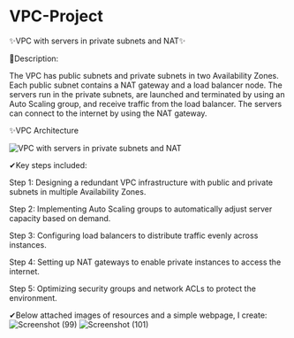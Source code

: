 # VPC-Project
✨VPC with servers in private subnets and NAT✨

📝Description:

The VPC has public subnets and private subnets in two Availability Zones. Each public subnet contains a NAT gateway and a load balancer node. The servers run in the private subnets, are launched and terminated by using an Auto Scaling group, and receive traffic from the load balancer. The servers can connect to the internet by using the NAT gateway.

✨VPC Architecture

![VPC with servers in private subnets and NAT](https://github.com/user-attachments/assets/34157dc0-8e5d-4e43-a45f-bf3cf9c26173)

✔Key steps included:

Step 1: Designing a redundant VPC infrastructure with public and private subnets in multiple Availability Zones.

Step 2: Implementing Auto Scaling groups to automatically adjust server capacity based on demand.

Step 3: Configuring load balancers to distribute traffic evenly across instances.

Step 4: Setting up NAT gateways to enable private instances to access the internet.

Step 5: Optimizing security groups and network ACLs to protect the environment.

✔Below attached images of resources and a simple webpage, I create:
![Screenshot (99)](https://github.com/user-attachments/assets/9d640e4b-61bc-40fb-8a21-10865b0bcd91)
![Screenshot (101)](https://github.com/user-attachments/assets/6f1590ac-c755-4251-ac3f-a6f0dbd9ba4a)



